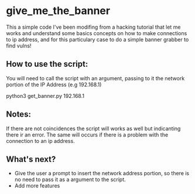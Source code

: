 # give_me_the_banner

This a simple code I've been modifing from a hacking tutorial that let me works and understand some basics concepts on how to make connections to ip address, and for this particulary case to do a simple banner grabber to find vulns!

How to use the script:
----------------------

You will need to call the script with an argument, passing to it the network portion of the IP Address (e.g 192.168.1)

python3 get_banner.py 192.168.1

Notes:
------
If there are not coincidences the script will works as well but indicanting there ir an error.
The same will occurs if there is a problem with the connection to an ip address.

What's next?
------------
- Give the user a prompt to insert the network address portion, so there is no need to pass it as a argument to the script.
- Add more features
